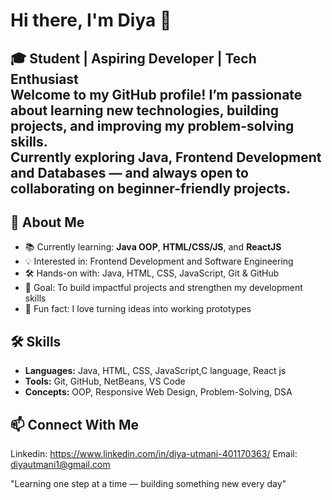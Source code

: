 # Hi there, I'm Diya 👋  
🎓 **Student | Aspiring Developer | Tech Enthusiast**  
Welcome to my GitHub profile! I’m passionate about learning new technologies, building projects, and improving my problem-solving skills.  
Currently exploring **Java, Frontend Development and Databases** — and always open to collaborating on beginner-friendly projects.  
---
## 🚀 About Me  
- 📚 Currently learning: **Java OOP**, **HTML/CSS/JS**, and **ReactJS**  
- 💡 Interested in: Frontend Development and Software Engineering  
- 🛠️ Hands-on with: Java, HTML, CSS, JavaScript, Git & GitHub  
- 🎯 Goal: To build impactful projects and strengthen my development skills  
- 🌱 Fun fact: I love turning ideas into working prototypes  
## 🛠 Skills  
- **Languages:** Java, HTML, CSS, JavaScript,C language, React js 
- **Tools:** Git, GitHub, NetBeans, VS Code 
- **Concepts:** OOP, Responsive Web Design, Problem-Solving, DSA

## 📫 Connect With Me 
Linkedin:  https://www.linkedin.com/in/diya-utmani-401170363/
Email: diyautmani1@gmail.com

  "Learning one step at a time — building something new every day"
